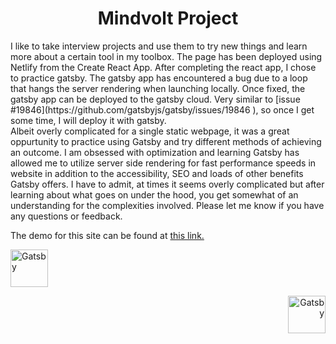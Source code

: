 <h1 align="center">
  Mindvolt Project
</h1>
<p>
I like to take interview projects and use them to try new things and learn more about a certain tool in my toolbox. The page has been deployed using Netlify from the Create React App. After completing the react app, I chose to practice gatsby. The gatsby app has encountered a bug due to a loop that hangs the server rendering when launching locally. Once fixed, the gatsby app can be deployed to the gatsby cloud. Very similar to [issue #19846](https://github.com/gatsbyjs/gatsby/issues/19846 ), so once I get some time, I will deploy it with gatsby.
<br/>
Albeit overly complicated for a single static webpage, it was a great oppurtunity to practice using Gatsby and try different methods of achieving an outcome. I am obsessed with optimization and learning Gatsby has allowed me to utilize server side rendering for fast performance speeds in website in addition to the accessibility, SEO and loads of other benefits Gatsby offers. I have to admit, at times it seems overly complicated but after learning about what goes on under the hood, you get somewhat of an understanding for the complexities involved. Please let me know if you have any questions or feedback.
</p>

<p>The demo for this site can be found at 
    <a href="https://mindvolt-psd-project.netlify.app" target="_blank" >
    this link.
    </a>
</p>

<p align="left">
  <a href="https://reactjs.org/">
    <img alt="Gatsby" src="https://upload.wikimedia.org/wikipedia/commons/a/a7/React-icon.svg" width="60" />
  </a>
</p>

<p align="right">
  <a href="https://www.gatsbyjs.com/?utm_source=starter&utm_medium=readme&utm_campaign=minimal-starter">
    <img alt="Gatsby" src="https://www.gatsbyjs.com/Gatsby-Monogram.svg" width="60" />
  </a>
</p>
